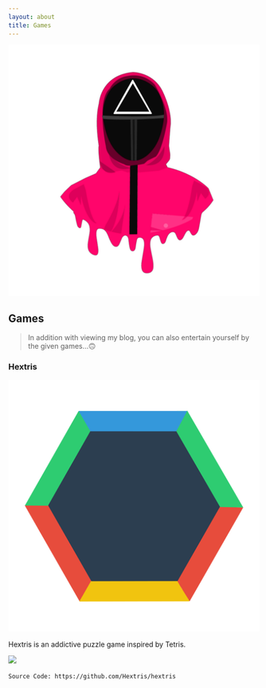 ```yaml
---
layout: about
title: Games
---
```

![games](/images/41CDE775-4D85-46B1-8583-06097AC8E5CC.png "games")
## Games
> In addition with viewing my blog, you can also entertain yourself by the given games...🙃

### Hextris

![hextris](/images/F5AACA6E-0F3B-4260-9AA6-5FED43A3B20F.png "hextris")

Hextris is an addictive puzzle game inspired by Tetris. 

[<img src="https://i.ibb.co/wM4wKLV/PNG-image.png" width="500"/>](https://deviser.ga/hextris)

```
Source Code: https://github.com/Hextris/hextris
```

